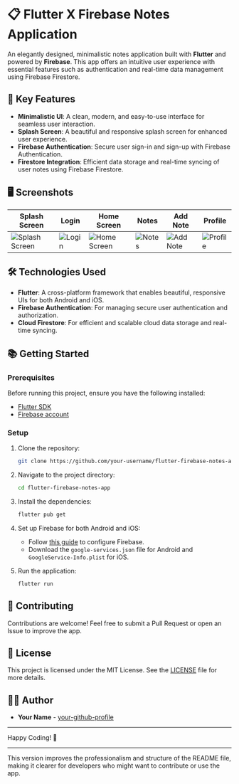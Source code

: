# 📋 Flutter X Firebase Notes Application

An elegantly designed, minimalistic notes application built with **Flutter** and powered by **Firebase**. This app offers an intuitive user experience with essential features such as authentication and real-time data management using Firebase Firestore.

## 🚀 Key Features

- **Minimalistic UI**: A clean, modern, and easy-to-use interface for seamless user interaction.
- **Splash Screen**: A beautiful and responsive splash screen for enhanced user experience.
- **Firebase Authentication**: Secure user sign-in and sign-up with Firebase Authentication.
- **Firestore Integration**: Efficient data storage and real-time syncing of user notes using Firebase Firestore.

## 🖥️ Screenshots

| Splash Screen | Login | Home Screen | Notes | Add Note | Profile |
|---|---|---|---|---|---|
| ![Splash Screen](https://github.com/user-attachments/assets/e9da8317-925a-4613-a4a3-713925ae98fb) | ![Login](https://github.com/user-attachments/assets/4c3dca0d-53ad-4ae0-9c2a-8abeb7f848f7) | ![Home Screen](https://github.com/user-attachments/assets/af3f1cb3-e043-42ef-920a-6466facc56ef) | ![Notes](https://github.com/user-attachments/assets/ea328520-e6a2-49ec-8227-2d3ad7265a03) | ![Add Note](https://github.com/user-attachments/assets/870b1684-0fc9-44dd-8a27-46ddf504377a) | ![Profile](https://github.com/user-attachments/assets/b4f8dac7-ae4d-4c21-8b7e-1b7b3855f35a) |

## 🛠️ Technologies Used

- **Flutter**: A cross-platform framework that enables beautiful, responsive UIs for both Android and iOS.
- **Firebase Authentication**: For managing secure user authentication and authorization.
- **Cloud Firestore**: For efficient and scalable cloud data storage and real-time syncing.

## 📚 Getting Started

### Prerequisites

Before running this project, ensure you have the following installed:

- [Flutter SDK](https://flutter.dev/docs/get-started/install)
- [Firebase account](https://firebase.google.com/)

### Setup

1. Clone the repository:

   ```bash
   git clone https://github.com/your-username/flutter-firebase-notes-app.git
   ```

2. Navigate to the project directory:

   ```bash
   cd flutter-firebase-notes-app
   ```

3. Install the dependencies:

   ```bash
   flutter pub get
   ```

4. Set up Firebase for both Android and iOS:

   - Follow [this guide](https://firebase.google.com/docs/flutter/setup) to configure Firebase.
   - Download the `google-services.json` file for Android and `GoogleService-Info.plist` for iOS.

5. Run the application:

   ```bash
   flutter run
   ```

## 🤝 Contributing

Contributions are welcome! Feel free to submit a Pull Request or open an Issue to improve the app.

## 📝 License

This project is licensed under the MIT License. See the [LICENSE](LICENSE) file for more details.

## 👨‍💻 Author

- **Your Name** - [your-github-profile](https://github.com/your-username)

---

Happy Coding! 🎉

---

This version improves the professionalism and structure of the README file, making it clearer for developers who might want to contribute or use the app.
